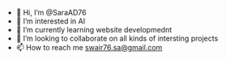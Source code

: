 - 👋 Hi, I’m @SaraAD76
- 👀 I’m interested in AI
- 🌱 I’m currently learning website developmednt
- 💞️ I’m looking to collaborate on all kinds of intersting projects
- 📫 How to reach me swair76.sa@gmail.com

<!---
SaraAD76/SaraAD76 is a ✨ special ✨ repository because its `README.md` (this file) appears on your GitHub profile.
You can click the Preview link to take a look at your changes.
--->
